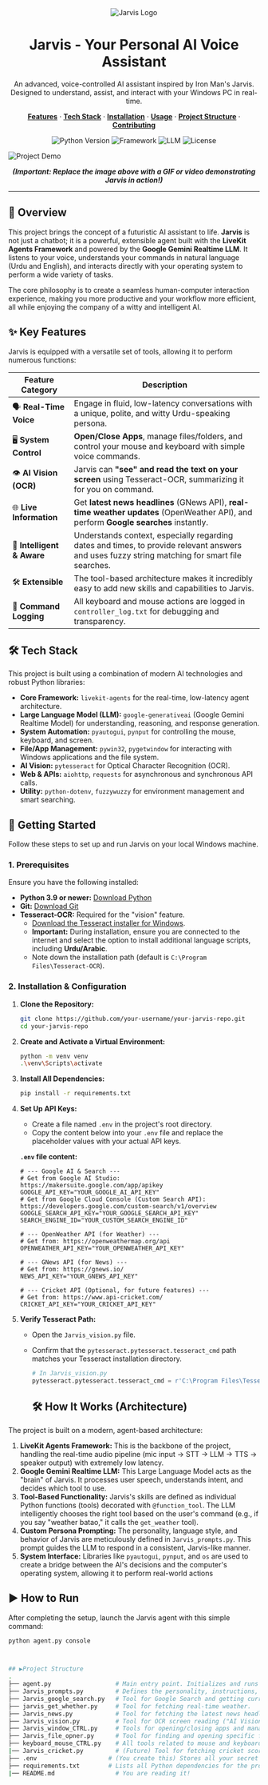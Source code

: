 <div align="center">
  <img src="https://encrypted-tbn0.gstatic.com/images?q=tbn:ANd9GcSI0VCNzCEaCT6KPuVrwClciPTprHVJSLpW3A&s" alt="Jarvis Logo">
  <h1>Jarvis - Your Personal AI Voice Assistant</h1>
  <p>
    An advanced, voice-controlled AI assistant inspired by Iron Man's Jarvis. Designed to understand, assist, and interact with your Windows PC in real-time.
  </p>
  <p>
    <a href="#-key-features"><strong>Features</strong></a> ·
    <a href="#-tech-stack"><strong>Tech Stack</strong></a> ·
    <a href="#-getting-started"><strong>Installation</strong></a> ·
    <a href="#-how-to-run"><strong>Usage</strong></a> ·
    <a href="#-project-structure"><strong>Project Structure</strong></a> ·
    <a href="#-contributing"><strong>Contributing</strong></a>
  </p>
  <p>
    <img src="https://img.shields.io/badge/Python-3.9%2B-blue?style=for-the-badge&logo=python" alt="Python Version">
    <img src="https://img.shields.io/badge/Framework-LiveKit_Agents-orange?style=for-the-badge" alt="Framework">
    <img src="https://img.shields.io/badge/LLM-Google_Gemini-4285F4?style=for-the-badge&logo=google" alt="LLM">
    <img src="https://img.shields.io/badge/License-MIT-green?style=for-the-badge" alt="License">
  </p>
</div>

![Project Demo](https://youtu.be/kXe_pFqz27M?si=rPSsJuyUbqYBlp17)
*<p align="center"><strong>(Important: Replace the image above with a GIF or video demonstrating Jarvis in action!)</strong></p>*

---

## 📖 Overview

This project brings the concept of a futuristic AI assistant to life. **Jarvis** is not just a chatbot; it is a powerful, extensible agent built with the **LiveKit Agents Framework** and powered by the **Google Gemini Realtime LLM**. It listens to your voice, understands your commands in natural language (Urdu and English), and interacts directly with your operating system to perform a wide variety of tasks.

The core philosophy is to create a seamless human-computer interaction experience, making you more productive and your workflow more efficient, all while enjoying the company of a witty and intelligent AI.

## ✨ Key Features

Jarvis is equipped with a versatile set of tools, allowing it to perform numerous functions:

| Feature Category        | Description                                                                                                                              |
| ----------------------- | ---------------------------------------------------------------------------------------------------------------------------------------- |
| 🗣️ **Real-Time Voice**  | Engage in fluid, low-latency conversations with a unique, polite, and witty Urdu-speaking persona.                                       |
| 🖥️ **System Control**    | **Open/Close Apps**, manage files/folders, and control your mouse and keyboard with simple voice commands.                               |
| 👁️ **AI Vision (OCR)**  | Jarvis can **"see" and read the text on your screen** using Tesseract-OCR, summarizing it for you on command.                              |
| 🌐 **Live Information** | Get **latest news headlines** (GNews API), **real-time weather updates** (OpenWeather API), and perform **Google searches** instantly. |
| 🧠 **Intelligent & Aware** | Understands context, especially regarding dates and times, to provide relevant answers and uses fuzzy string matching for smart file searches. |
| 🛠️ **Extensible**        | The tool-based architecture makes it incredibly easy to add new skills and capabilities to Jarvis.                                         |
| 📝 **Command Logging**    | All keyboard and mouse actions are logged in `controller_log.txt` for debugging and transparency.                                        |



## 🛠️ Tech Stack

This project is built using a combination of modern AI technologies and robust Python libraries:

-   **Core Framework:** `livekit-agents` for the real-time, low-latency agent architecture.
-   **Large Language Model (LLM):** `google-generativeai` (Google Gemini Realtime Model) for understanding, reasoning, and response generation.
-   **System Automation:** `pyautogui`, `pynput` for controlling the mouse, keyboard, and screen.
-   **File/App Management:** `pywin32`, `pygetwindow` for interacting with Windows applications and the file system.
-   **AI Vision:** `pytesseract` for Optical Character Recognition (OCR).
-   **Web & APIs:** `aiohttp`, `requests` for asynchronous and synchronous API calls.
-   **Utility:** `python-dotenv`, `fuzzywuzzy` for environment management and smart searching.

## 🚀 Getting Started

Follow these steps to set up and run Jarvis on your local Windows machine.

### 1. Prerequisites

Ensure you have the following installed:

-   **Python 3.9 or newer:** [Download Python](https://www.python.org/downloads/)
-   **Git:** [Download Git](https://git-scm.com/downloads)
-   **Tesseract-OCR:** Required for the "vision" feature.
    -   [Download the Tesseract installer for Windows](https://github.com/UB-Mannheim/tesseract/wiki).
    -   **Important:** During installation, ensure you are connected to the internet and select the option to install additional language scripts, including **Urdu/Arabic**.
    -   Note down the installation path (default is `C:\Program Files\Tesseract-OCR`).

### 2. Installation & Configuration

1.  **Clone the Repository:**
    ```bash
    git clone https://github.com/your-username/your-jarvis-repo.git
    cd your-jarvis-repo
    ```

2.  **Create and Activate a Virtual Environment:**
    ```bash
    python -m venv venv
    .\venv\Scripts\activate
    ```

3.  **Install All Dependencies:**
    ```bash
    pip install -r requirements.txt
    ```

4.  **Set Up API Keys:**
    -   Create a file named `.env` in the project's root directory.
    -   Copy the content below into your `.env` file and replace the placeholder values with your actual API keys.

    **`.env` file content:**
    ```dotenv
    # --- Google AI & Search ---
    # Get from Google AI Studio: https://makersuite.google.com/app/apikey
    GOOGLE_API_KEY="YOUR_GOOGLE_AI_API_KEY"
    # Get from Google Cloud Console (Custom Search API): https://developers.google.com/custom-search/v1/overview
    GOOGLE_SEARCH_API_KEY="YOUR_GOOGLE_SEARCH_API_KEY"
    SEARCH_ENGINE_ID="YOUR_CUSTOM_SEARCH_ENGINE_ID"

    # --- OpenWeather API (for Weather) ---
    # Get from: https://openweathermap.org/api
    OPENWEATHER_API_KEY="YOUR_OPENWEATHER_API_KEY"

    # --- GNews API (for News) ---
    # Get from: https://gnews.io/
    NEWS_API_KEY="YOUR_GNEWS_API_KEY"

    # --- Cricket API (Optional, for future features) ---
    # Get from: https://www.api-cricket.com/
    CRICKET_API_KEY="YOUR_CRICKET_API_KEY"
    ```

5.  **Verify Tesseract Path:**
    -   Open the `Jarvis_vision.py` file.
    -   Confirm that the `pytesseract.pytesseract.tesseract_cmd` path matches your Tesseract installation directory.
        ```python
        # In Jarvis_vision.py
        pytesseract.pytesseract.tesseract_cmd = r'C:\Program Files\Tesseract-OCR\tesseract.exe'
        ```

        ## 🛠️ How It Works (Architecture)

The project is built on a modern, agent-based architecture:

1.  **LiveKit Agents Framework:** This is the backbone of the project, handling the real-time audio pipeline (mic input -> STT -> LLM -> TTS -> speaker output) with extremely low latency.
2.  **Google Gemini Realtime LLM:** This Large Language Model acts as the "brain" of Jarvis. It processes user speech, understands intent, and decides which tool to use.
3.  **Tool-Based Functionality:** Jarvis's skills are defined as individual Python functions (tools) decorated with `@function_tool`. The LLM intelligently chooses the right tool based on the user's command (e.g., if you say "weather batao," it calls the `get_weather` tool).
4.  **Custom Persona Prompting:** The personality, language style, and behavior of Jarvis are meticulously defined in `Jarvis_prompts.py`. This prompt guides the LLM to respond in a consistent, Jarvis-like manner.
5.  **System Interface:** Libraries like `pyautogui`, `pynput`, and `os` are used to create a bridge between the AI's decisions and the computer's operating system, allowing it to perform real-world actions

## ▶️ How to Run

After completing the setup, launch the Jarvis agent with this simple command:

```bash
python agent.py console



## ▶Project Structure 
.
├── agent.py                  # Main entry point. Initializes and runs the agent.
├── Jarvis_prompts.py         # Defines the personality, instructions, and persona of Jarvis.
├── Jarvis_google_search.py   # Tool for Google Search and getting current date/time.
├── jarvis_get_whether.py     # Tool for fetching real-time weather.
├── Jarvis_news.py            # Tool for fetching the latest news headlines.
├── Jarvis_vision.py          # Tool for OCR screen reading ("AI Vision").
├── Jarvis_window_CTRL.py     # Tools for opening/closing apps and managing folders.
├── Jarvis_file_opner.py      # Tool for finding and opening specific files.
├── keyboard_mouse_CTRL.py    # All tools related to mouse and keyboard automation.
|── Jarvis_cricket.py         # (Future) Tool for fetching cricket scores.
├── .env                    # (You create this) Stores all your secret API keys.
├── requirements.txt        # Lists all Python dependencies for the project.
|── README.md                 # You are reading it!
